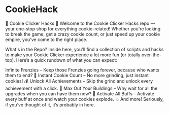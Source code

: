 # CookieHack
🍪 Cookie Clicker Hacks 🍪
Welcome to the Cookie Clicker Hacks repo — your one-stop shop for everything cookie-related! Whether you're looking to break the game, get a crazy cookie count, or just speed up your cookie empire, you've come to the right place.

What's in the Repo?
Inside here, you'll find a collection of scripts and hacks to make your Cookie Clicker experience a lot more fun (or totally over-the-top). Here’s a quick rundown of what you can expect:

Infinite Frenzies – Keep those Frenzies going forever, because who wants them to end? 🤯
Instant Cookie Count – No more grinding, just instant cookies! 💰
Unlock All Achievements – Skip the grind and unlock every achievement with a click. 🎯
Max Out Your Buildings – Why wait for all the upgrades when you can have them now? 🏢
Activate All Buffs – Activate every buff at once and watch your cookies explode. 💥
And more! Seriously, if you’ve thought of it, it’s probably in here.
